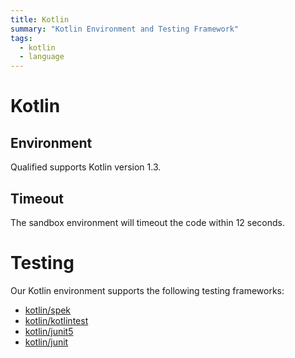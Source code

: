 ```yaml
---
title: Kotlin
summary: "Kotlin Environment and Testing Framework"
tags:
  - kotlin
  - language
---
```


# Kotlin

## Environment

Qualified supports Kotlin version 1.3.

## Timeout

The sandbox environment will timeout the code within 12 seconds.

# Testing

Our Kotlin environment supports the following testing frameworks:

- [kotlin/spek](/reference/languages/kotlin/spek)
- [kotlin/kotlintest](/reference/languages/kotlin/kotlintest)
- [kotlin/junit5](/reference/languages/kotlin/junit5)
- [kotlin/junit](/reference/languages/kotlin/junit)
